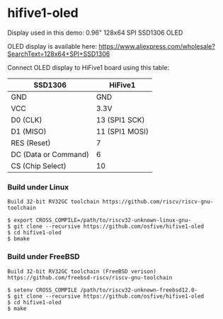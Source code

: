 # hifive1-oled

Display used in this demo: 0.96" 128x64 SPI SSD1306 OLED

OLED display is available here:
https://www.aliexpress.com/wholesale?SearchText=128x64+SPI+SSD1306

Connect OLED display to HiFive1 board using this table:

| SSD1306                 | HiFive1        |
| ----------------------- | -------------- |
| GND                     | GND            |
| VCC                     | 3.3V           |
| D0 (CLK)                | 13 (SPI1 SCK)  |
| D1 (MISO)               | 11 (SPI1 MOSI) |
| RES (Reset)             | 7              |
| DC (Data or Command)    | 6              |
| CS (Chip Select)        | 10             |

### Build under Linux

    Build 32-bit RV32GC toolchain https://github.com/riscv/riscv-gnu-toolchain

    $ export CROSS_COMPILE=/path/to/riscv32-unknown-linux-gnu-
    $ git clone --recursive https://github.com/osfive/hifive1-oled
    $ cd hifive1-oled
    $ bmake

### Build under FreeBSD

    Build 32-bit RV32GC toolchain (FreeBSD verison) https://github.com/freebsd-riscv/riscv-gnu-toolchain

    $ setenv CROSS_COMPILE /path/to/riscv32-unknown-freebsd12.0-
    $ git clone --recursive https://github.com/osfive/hifive1-oled
    $ cd hifive1-oled
    $ make
